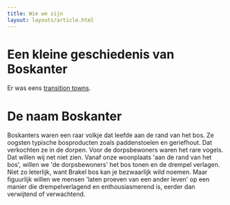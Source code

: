 ```yaml
---
title: Wie we zijn
layout: layouts/article.html
---
```


# Een kleine geschiedenis van Boskanter

Er was eens [transition towns](transition_towns).

# De naam Boskanter

Boskanters waren een raar volkje dat leefde aan de rand van het bos. Ze oogsten typische bosproducten zoals paddenstoelen en geriefhout. Dat verkochten ze in de dorpen. Voor de dorpsbewoners waren het rare vogels. Dat willen wij net niet zien. Vanaf onze woonplaats 'aan de rand van het bos', willen we 'de dorpsbewoners' het bos tonen en de drempel verlagen. Niet zo leterlijk, want Brakel bos kan je bezwaarlijk wild noemen. Maar figuurlijk willen we mensen 'laten proeven van een ander leven' op een manier die drempelverlagend en enthousiasmerend is, eerder dan verwijtend of verwachtend.
